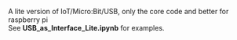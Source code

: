 A lite version of IoT/Micro:Bit/USB, only the core code and better for raspberry pi<br>
See <b>USB_as_Interface_Lite.ipynb</b> for examples.
